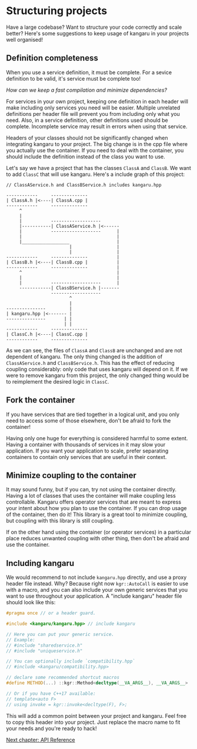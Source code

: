 Structuring projects
====================

Have a large codebase? Want to structure your code correctly and scale better?
Here's some suggestions to keep usage of kangaru in your projects well organised!

## Definition completeness

When you use a service definition, it must be complete. For a sevice definition to be valid, it's service must be complete too!

*How can we keep a fast compilation and minimize dependencies?*

For services in your own project, keeping one definition in each header will make including only services you need will be easier.
Multiple unrelated definitions per header file will prevent you from including only what you need.
Also, in a service definition, other definitions used should be complete. Incomplete service may result in errors when using that service.

Headers of your classes should not be significantly changed when integrating kangaru to your project.
The big change is in the cpp file where you actually use the container.
If you need to deal with the container, you should include the definition instead of the class you want to use.

Let's say we have a project that has the classes `ClassA` and `ClassB`. We want to add `ClassC` that will use kangaru.
Here's a include graph of this project:

    // ClassAService.h and ClassBService.h includes kangaru.hpp
    
    ------------     --------------
    | ClassA.h |<----| ClassA.cpp |
    ------------     --------------
         ^
         |
         |           -------------------
         |-----------| ClassAService.h |<------
         |           -------------------      |
         |                                    |
         |__________________                  |
                            |                 |
                            |                 |
    ------------     --------------           |
    | ClassB.h |<----| ClassB.cpp |           |
    ------------     --------------           |
         ^                                    |
         |                                    |
         |           -------------------      |
         ------------| ClassBService.h |-------
                     -------------------
                            ^
                            |
    ---------------         |
    | kangaru.hpp |<------- |
    ---------------       | |
                          | |
    ------------     --------------
    | ClassC.h |<----| ClassC.cpp |
    ------------     --------------
    
As we can see, the files of `ClassA` and `ClassB` are unchanged and are not dependent of kangaru. The only thing changed is the addition of `ClassAService.h` and `ClassBService.h`.
This has the effect of reducing coupling considerably: only code that uses kangaru will depend on it.
If we were to remove kangaru from this project, the only changed thing would be to reimplement the desired logic in `ClassC`.

## Fork the container

If you have services that are tied together in a logical unit, and you only need to access some of those elsewhere,
don't be afraid to fork the container!

Having only one huge for everything is considered harmful to some extent.
Having a container with thousands of services in it may slow your application.
If you want your application to scale, prefer separating containers to contain only services that are useful in their context.

## Minimize coupling to the container

It may sound funny, but if you can, try not using the container directly.
Having a lot of classes that uses the container will make coupling less controllable.
Kangaru offers operator services that are meant to express your intent about how you plan to use the container.
If you can drop usage of the container, then do it! This library is a great tool to minimize coupling,
but coupling with this library is still coupling.

If on the other hand using the container (or operator services) in a particular place
reduces unwanted coupling with other thing, then don't be afraid and use the container.

## Including kangaru

We would recommend to not include `kangaru.hpp` directly, and use a proxy header file instead. Why? Because right now `kgr::AutoCall` is easier to use with a macro, and you can also include your own generic services that you want to use throughout your application.
A "include kangaru" header file should look like this:

```c++
#pragma once // or a header guard.

#include <kangaru/kangaru.hpp> // include kangaru

// Here you can put your generic service.
// Example:
// #include "sharedservice.h"
// #include "uniqueservice.h"

// You can optionally include `compatibility.hpp`
// #include <kangaru/compatibility.hpp>

// declare some recommended shortcut macros
#define METHOD(...) ::kgr::Method<decltype(__VA_ARGS__), __VA_ARGS__>

// Or if you have C++17 available:
// template<auto F>
// using invoke = kgr::invoke<decltype(F), F>;
```

This will add a common point between your project and kangaru.
Feel free to copy this header into your project. Just replace the macro name to fit your needs and you're ready to hack!

[Next chapter: API Reference](section12_api_reference.md)
